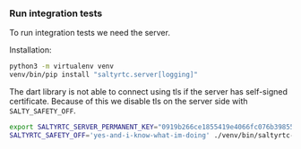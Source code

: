 ### Run integration tests

To run integration tests we need the server.

Installation:
```bash
python3 -m virtualenv venv
venv/bin/pip install "saltyrtc.server[logging]"
```

The dart library is not able to connect using tls if the server
has self-signed certificate. Because of this we disable tls on
the server side with `SALTY_SAFETY_OFF`.
```bash
export SALTYRTC_SERVER_PERMANENT_KEY="0919b266ce1855419e4066fc076b39855e728768e3afa773105edd2e37037c20"
SALTYRTC_SAFETY_OFF='yes-and-i-know-what-im-doing' ./venv/bin/saltyrtc-server -v 5 serve -p 8765 -k $SALTYRTC_SERVER_PERMANENT_KEY
```

